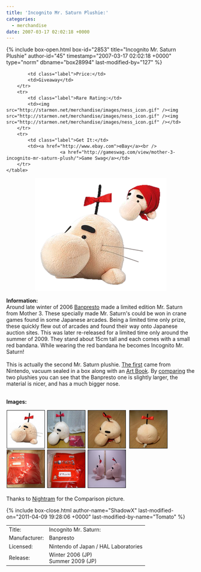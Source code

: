 ```yaml
---
title: 'Incognito Mr. Saturn Plushie:'
categories:
  - merchandise
date: 2007-03-17 02:02:18 +0000
---
```

{% include box-open.html box-id="2853" title="Incognito Mr. Saturn Plushie" author-id="45" timestamp="2007-03-17 02:02:18 +0000" type="norm" dbname="box28994" last-modified-by="127" %}
<div class="gameinfo">
	<table>
		<tr>
			<td class="label">Title:</td>
			<td> Incognito Mr. Saturn:</td>
		</tr>
		<tr>
			<td class="label">Manufacturer:</td>
			<td>Banpresto</td>
		</tr>
		<tr>
			<td class="label">Licensed:</td>
			<td>Nintendo of Japan / HAL Laboratories</td>
		</tr>
		<tr>
			<td class="label">Release:</td>
			<td> Winter 2006 (JP) <br />
         Summer 2009 (JP)</td>
		</tr>
		<tr>

			<td class="label">Price:</td>
			<td>Giveaway</td>
		</tr>
		<tr>
			<td class="label">Rare Rating:</td>
			<td><img src="http://starmen.net/merchandise/images/ness_icon.gif" /><img src="http://starmen.net/merchandise/images/ness_icon.gif" /><img src="http://starmen.net/merchandise/images/ness_icon.gif" /></td>
		</tr>
		<tr>
			<td class="label">Get It:</td>
			<td><a href="http://www.ebay.com">eBay</a><br />
                        <a href="http://gameswag.com/view/mother-3-incognito-mr-saturn-plush/">Game Swag</a></td>
		</tr>
	</table>
</div>



<p>
	<center>
	<img src="/merchandise/images/ims_plushie_title.png" border="0" alt="Incognito Mr. Saturn Plushie" />
	</center>
</p>

<b>Information:</b>
	<br />
	Around late winter of 2006 <a href="http://www.banpresto.co.jp/japan/amuse0612/item/spz/44003.html">Banpresto</a> 
	made a limited edition Mr. Saturn from Mother 3. These specially made Mr. Saturn's could 
	be won in crane games found in some Japanese arcades. Being a limited time only prize, 
	these quickly flew out of arcades and found their way onto Japanese auction sites. This was later re-released for a limited time only around the summer of 2009. They 
	stand about 15cm tall and each comes with a small red bandana. While wearing the red 
	bandana he becomes Incognito Mr. Saturn!
	<br /><br />
	This is actually the second Mr. Saturn plushie. <a href="http://starmen.net/merchandise/misc/msplushie.php">The first</a> 
	came from Nintendo, vacuum sealed in a box along with an <a href="http://starmen.net/merchandise/misc/m12artbook.php">Art Book</a>. 
	By <a href="http://starmen.net/merchandise/images//merchandise/images/ims_plushie_comparison.jpg">comparing</a> the two plushies you can 
	see that the Banpresto one is slightly larger, the material is nicer, and has a much bigger nose.
<br /><br />

<b>Images:</b>
	<br />

<a href="/merchandise/images/ims_plushie1.jpg" ><img src="/merchandise/images/ims_plushie1.jpg" title="Incognito Mr. Saturn" border="1" width="100" height="100" hspace="1" /></a>
<a href="/merchandise/images/ims_plushie2.jpg" ><img src="/merchandise/images/ims_plushie2.jpg" title="Incognito Mr. Saturn" border="1" width="100" height="100" hspace="1" /></a>
<a href="/merchandise/images/ims_plushie3.jpg" ><img src="/merchandise/images/ims_plushie3.jpg" title="Incognito Mr. Saturn" border="1" width="100" height="100" hspace="1" /></a>
<a href="/merchandise/images/ims_plushie4.jpg" ><img src="/merchandise/images/ims_plushie4.jpg" title="Incognito Mr. Saturn" border="1" width="100" height="100" hspace="4" /></a>
<a href="/merchandise/images/ims_plushie_bandana.jpg" ><img src="/merchandise/images/ims_plushie_bandana.jpg" title="Bandana" border="1" width="100" height="100" hspace="1" /></a>
<a href="/merchandise/images/ims_plushie_tag.jpg" ><img src="/merchandise/images/ims_plushie_tag.jpg" title="Tag" border="1" width="100" height="100" hspace="1" /></a>
<a href="/merchandise/images/ims_plushie_comparison.jpg" ><img src="/merchandise/images/ims_plushie_comparison.jpg" title="Comparison" border="1" width="100" height="100" hspace="1" /></a>
	<br /><br />
	Thanks to <a href="http://forum.starmen.net/?t=usrinfo&id=8038">Nightram</a> for the Comparison picture.

{% include box-close.html author-name="ShadowX" last-modified-on="2011-04-09 19:28:06 +0000" last-modified-by-name="Tomato" %}

